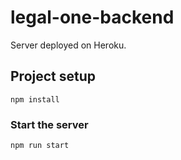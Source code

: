 # legal-one-backend

Server deployed on Heroku.

## Project setup

```
npm install
```

### Start the server

```
npm run start
```
